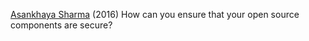 
[Asankhaya Sharma](https://www.linkedin.com/pulse/how-can-you-ensure-your-open-source-components-secure-sharma/)
(2016) How can you ensure that your open source components are secure?
